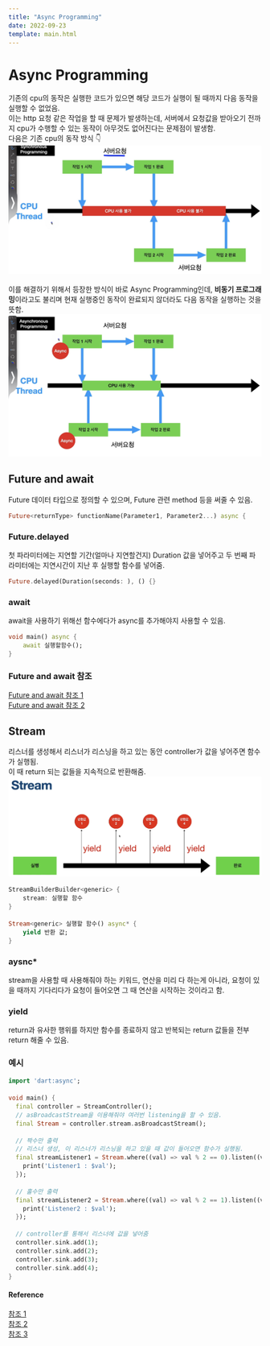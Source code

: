```yaml
---
title: "Async Programming"
date: 2022-09-23
template: main.html
---
```

# Async Programming
기존의 cpu의 동작은 실행한 코드가 있으면 해당 코드가 실행이 될 때까지 다음 동작을 실행할 수 없었음.<br>
이는 http 요청 같은 작업을 할 때 문제가 발생하는데, 서버에서 요청값을 받아오기 전까지 cpu가 수행할 수 있는 동작이 아무것도 없어진다는 문제점이 발생함.<br>
다음은 기존 cpu의 동작 방식 👇<br>
![cpu_work](/docs/assets/img/flutter/DartGrammar/cpu_work.jpg)<br><br>
이를 해결하기 위해서 등장한 방식이 바로 Async Programming인데, **비동기 프로그래밍**이라고도 불리며 현재 실행중인 동작이 완료되지 않더라도 다음 동작을 실행하는 것을 뜻함.<bR>
![asynchronous.jpes](/docs/assets/img/flutter/DartGrammar/asynchronous.jpeg)<br>

## Future and await
Future 데이터 타입으로 정의할 수 있으며, Future 관련 method 등을 써줄 수 있음.<br>
```dart
Future<returnType> functionName(Parameter1, Parameter2...) async {
```
### Future.delayed
첫 파라미터에는 지연할 기간(얼마나 지연할건지) Duration 값을 넣어주고 두 번째 파라미터에는 지연시간이 지난 후 실행할 함수를 넣어줌.
```dart
Future.delayed(Duration(seconds: ), () {}
```
### await 
await을 사용하기 위해선 함수에다가 async를 추가해야지 사용할 수 있음. 
```dart
void main() async {
	await 실행할함수();
}
```
### Future and await 참조
[Future and await 참조 1](https://github.com/rookedsysc/Flutter-Study/blob/main/Grammar/asyncProgramming/future.dart)<br>
[Future and await 참조 2](https://github.com/rookedsysc/Flutter-Study/blob/main/Grammar/asyncProgramming/await.dart)
## Stream
리스너를 생성해서 리스너가 리스닝을 하고 있는 동안 controller가 값을 넣어주면 함수가 실행됨. <br>
이 때 return 되는 값들을 지속적으로 반환해줌.<br>
![Stream](/docs/assets/img/flutter/DartGrammar/Stream.png)
```dart
StreamBuilderBuilder<generic> {
	stream: 실행할 함수
}

Stream<generic> 실행할 함수() async* {
	yield 반환 값;
}
```

### aysnc*
stream을 사용할 때 사용해줘야 하는 키워드, 연산을 미리 다 하는게 아니라, 요청이 있을 때까지 기다리다가 요청이 들어오면 그 때 연산을 시작하는 것이라고 함.
### yield
return과 유사한 행위를 하지만 함수를 종료하지 않고 반복되는 return 값들을 전부 return 해줄 수 있음.

### 예시 
```dart
import 'dart:async';

void main() {
  final controller = StreamController();
  // asBroadcastStream을 이용해줘야 여러번 listening을 할 수 있음.
  final Stream = controller.stream.asBroadcastStream();

  // 짝수만 출력
  // 리스너 생성, 이 리스너가 리스닝을 하고 있을 때 값이 들어오면 함수가 실행됨.
  final streamListener1 = Stream.where((val) => val % 2 == 0).listen((val) {
    print('Listener1 : $val');
  });

  // 홀수만 출력
  final streamListener2 = Stream.where((val) => val % 2 == 1).listen((val) {
    print('Listener2 : $val');
  });

  // controller를 통해서 리스너에 값을 넣어줌
  controller.sink.add(1);
  controller.sink.add(2);
  controller.sink.add(3);
  controller.sink.add(4);
}
```
#### Reference
[참조 1](https://github.com/rookedsysc/Flutter-Study/blob/main/Grammar/asyncProgramming/test.dart)<br>
[참조 2](https://github.com/rookedsysc/Flutter-Study/blob/main/Grammar/asyncProgramming/test3.dart)<br>
[참조 3](https://github.com/rookedsysc/Flutter-Study/tree/main/Theory/future_and_stream_builder)
